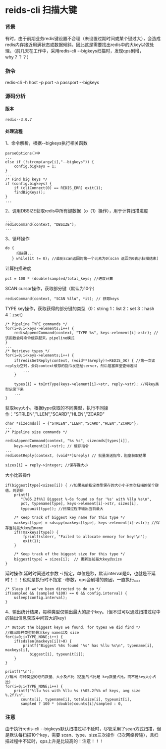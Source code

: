 # reids-cli 扫描大键

### 背景
有时，由于前期业务redis键设置不合理（未设置过期时间或某个键过大），会造成redis内存接近用满状态或数据倾斜。因此这是需要找出redis中的大key以做处理。（前几天在工作中，采用redis-cli --bigkeys扫描时，发现qps剧增，why？？？）

### 指令
redis-cli -h host -p port -a passport  --bigkeys


### 源码分析

#### 版本
```
redis--3.0.7
```

#### 处理流程

1、命令解析，根据--bigkeys执行相关函数
```
parseOptions()中
...
else if (!strcmp(argv[i],"--bigkeys")) {
    config.bigkeys = 1;
} 
...
/* Find big keys */
if (config.bigkeys) {
    if (cliConnect(0) == REDIS_ERR) exit(1);
    findBigKeys();
}
...
```

2、调用DBSIZE获取redis中所有键数据（o（1）操作），用于计算扫描进度
```
...
redisCommand(context, "DBSIZE");
...
```

3、循环操作

```
do {
	 扫描键...
   } while(it != 0); //直到scan返回的第一个元素为0(scan 返回为0表示扫描结束)
```


计算扫描进度
```
pct = 100 * (double)sampled/total_keys; //进度计算
```

SCAN cursor操作，获取部分键（默认为10个）
```
redisCommand(context, "SCAN %llu", *it); // 获取keys
```

TYPE key操作，获取获得的部分键的类型（0：string 1：list 2：set 3：hash 4：zset）
```
/* Pipeline TYPE commands */
for(i=0;i<keys->elements;i++) {
    redisAppendCommand(context, "TYPE %s", keys->element[i]->str); //该函数会将命令缓存起来，pipeline模式
}
...
/* Retrieve types */
for(i=0;i<keys->elements;i++) {
    if(redisGetReply(context, (void**)&reply)!=REDIS_OK) { //第一次读reply为空时，会将context缓存的指令发送给server，然后阻塞直至查询返回
    	...
    }

    types[i] = toIntType(keys->element[i]->str, reply->str); //将key类型记录下来
    ...
}

```

获取key大小，根据type获取的不同类型，执行不同操作："STRLEN","LLEN","SCARD","HLEN","ZCARD"
```
char *sizecmds[] = {"STRLEN","LLEN","SCARD","HLEN","ZCARD"};
...
/* Pipeline size commands */

redisAppendCommand(context, "%s %s", sizecmds[types[i]],
    keys->element[i]->str); // 缓存指令
...
redisGetReply(context, (void**)&reply) // 批量发送指令，阻塞获取结果

sizes[i] = reply->integer; //保存键大小
```

大小比较操作
```
if(biggest[type]<sizes[i]) { //如果先前指定类型保存的大小小于本次扫描的某个键值，则更新
    printf(
       "[%05.2f%%] Biggest %-6s found so far '%s' with %llu %s\n",
       pct, typename[type], keys->element[i]->str, sizes[i],
       typeunit[type]); //扫描过程中输出当前最大

    /* Keep track of biggest key name for this type */
    maxkeys[type] = sdscpy(maxkeys[type], keys->element[i]->str); //保存当前最大key的name
    if(!maxkeys[type]) {
        fprintf(stderr, "Failed to allocate memory for key!\n");
        exit(1);
    }

    /* Keep track of the biggest size for this type */
    biggest[type] = sizes[i];  // 更新当前最大key的size
}
```

延时操作,延时时间通过参数 -i 指定，单位是秒，默认interval是0，也就是不延时！！！也就是执行时不指定 -i参数，qps会剧增的原因，一直执行。。。
```
/* Sleep if we've been directed to do so */
if(sampled && (sampled %100) == 0 && config.interval) {
    usleep(config.interval);
}
```

4、输出统计结果，每种类型仅输出最大的那个key。（但不过可以通过扫描过程中的输出信息获取中间较大的key）
```
/* Output the biggest keys we found, for types we did find */
//输出每种类型的最大key name以及 size
for(i=0;i<TYPE_NONE;i++) {
    if(sdslen(maxkeys[i])>0) {
        printf("Biggest %6s found '%s' has %llu %s\n", typename[i], maxkeys[i],
           biggest[i], typeunit[i]);
    }
}

printf("\n");
//输出 每种类型的总的数量、大小及占比（这里的占比是 key数量占比，而不是key大小占比）
for(i=0;i<TYPE_NONE;i++) {
    printf("%llu %ss with %llu %s (%05.2f%% of keys, avg size %.2f)\n",
       counts[i], typename[i], totalsize[i], typeunit[i],
       sampled ? 100 * (double)counts[i]/sampled : 0,

```

### 注意
由于执行redis-cli --bigkeys默认扫描过程不延时，尽管采用了scan方式扫描，但是默认每扫描10个key，需要 scan、type、size三次操作（3次网络传输），且扫描过程中不延时，qps上升是比较高的！注意！！！





